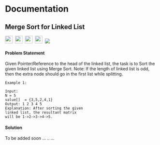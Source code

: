 # Documentation

## Merge Sort for Linked List

<a><img src= "https://img.shields.io/badge/-Microsoft-blue" height="25">&nbsp;&nbsp;<img src= "https://img.shields.io/badge/-Adobe-red" height="25"></a>&nbsp;&nbsp;<img src= "https://img.shields.io/badge/-Amazon-violet" height="25"></a>&nbsp;&nbsp;<img src= "https://img.shields.io/badge/-Paytm-orange" height="25"></a>&nbsp;&nbsp;<img src= "https://img.shields.io/badge/-Python-brightgreen"></a>

#### Problem Statement

Given Pointer/Reference to the head of the linked list, the task is to Sort the given linked list using Merge Sort.
Note: If the length of linked list is odd, then the extra node should go in the first list while splitting.

    Example 1:

    Input:
    N = 5
    value[]  = {3,5,2,4,1}
    Output: 1 2 3 4 5
    Explanation: After sorting the given
    linked list, the resultant matrix
    will be 1->2->3->4->5.




#### Solution

To be added soon ... .. ...

